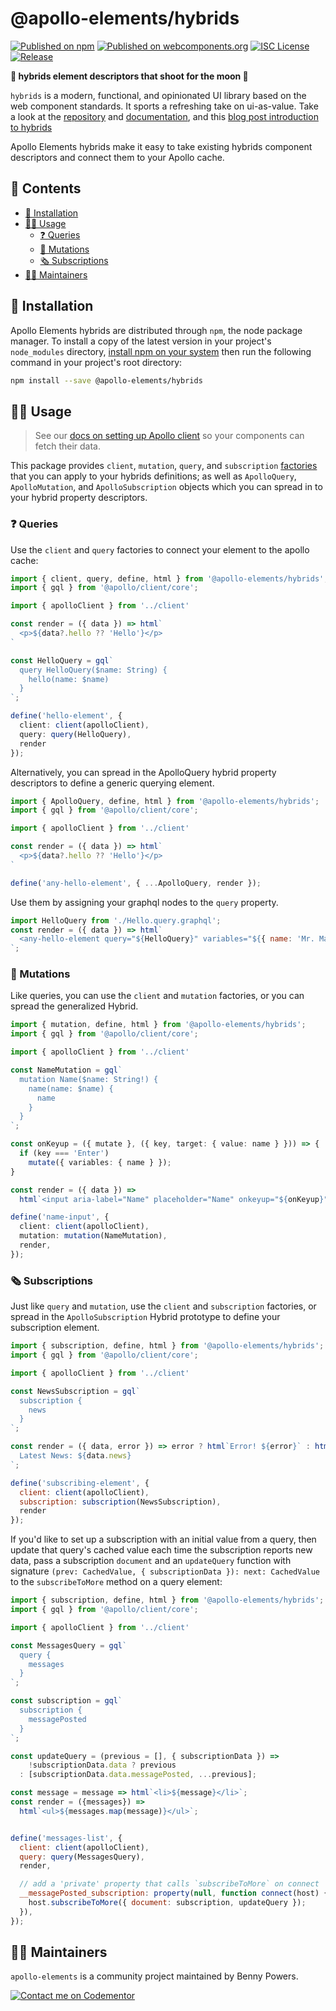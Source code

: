 # @apollo-elements/hybrids

[![Published on npm](https://img.shields.io/npm/v/@apollo-elements/hybrids.svg)](https://www.npmjs.com/package/@apollo-elements/hybrids)
[![Published on webcomponents.org](https://img.shields.io/badge/webcomponents.org-published-blue.svg)](https://www.webcomponents.org/element/@apollo-elements/hybrids)
[![ISC License](https://img.shields.io/npm/l/@apollo-elements/hybrids)](https://github.com/apollo-elements/apollo-elements/blob/master/LICENCE.md)
[![Release](https://github.com/apollo-elements/apollo-elements/workflows/Release/badge.svg)](https://github.com/apollo-elements/apollo-elements/actions)

<strong>👾 hybrids element descriptors that shoot for the moon 🚀</strong>

`hybrids` is a modern, functional, and opinionated UI library based on the web component standards. It sports a refreshing take on ui-as-value. Take a look at the [repository](https://github.com/hybridsjs/hybrids) and [documentation](https://hybrids.js.org), and this [blog post introduction to hybrids](https://dev.to/bennypowers/lets-build-web-components-part-7-hybrids-187l)

Apollo Elements hybrids make it easy to take existing hybrids component descriptors and connect them to your Apollo cache.

## 📓 Contents
- [🔧 Installation](#-installation)
- [👩‍🚀 Usage](#-usage)
  - [❓ Queries](#-queries)
  - [👾 Mutations](#-mutations)
  - [🗞 Subscriptions](#-subscriptions)
- [👷‍♂️ Maintainers](#-maintainers)

## 🔧 Installation

Apollo Elements hybrids are distributed through `npm`, the node package manager. To install a copy of the latest version in your project's `node_modules` directory, [install npm on your system](https://www.npmjs.com/get-npm) then run the following command in your project's root directory:

```bash
npm install --save @apollo-elements/hybrids
```

## 👩‍🚀 Usage

> See our [docs on setting up Apollo client](https://apolloelements.dev/pages/guides/getting-started/apollo-client.html) so your components can fetch their data.

This package provides `client`, `mutation`, `query`, and `subscription` [factories](https://hybrids.js.org/#/getting-started/concepts?id=factories) that you can apply to your hybrids definitions; as well as `ApolloQuery`, `ApolloMutation`, and `ApolloSubscription` objects which you can spread in to your hybrid property descriptors.

### ❓ Queries
Use the `client` and `query` factories to connect your element to the apollo cache:

```ts
import { client, query, define, html } from '@apollo-elements/hybrids';
import { gql } from '@apollo/client/core';

import { apolloClient } from '../client'

const render = ({ data }) => html`
  <p>${data?.hello ?? 'Hello'}</p>
`

const HelloQuery = gql`
  query HelloQuery($name: String) {
    hello(name: $name)
  }
`;

define('hello-element', {
  client: client(apolloClient),
  query: query(HelloQuery),
  render
});
```

Alternatively, you can spread in the ApolloQuery hybrid property descriptors to define a generic querying element.

```js
import { ApolloQuery, define, html } from '@apollo-elements/hybrids';
import { gql } from '@apollo/client/core';

import { apolloClient } from '../client'

const render = ({ data }) => html`
  <p>${data?.hello ?? 'Hello'}</p>
`

define('any-hello-element', { ...ApolloQuery, render });
```

Use them by assigning your graphql nodes to the `query` property.

```js
import HelloQuery from './Hello.query.graphql';
const render = ({ data }) => html`
  <any-hello-element query="${HelloQuery}" variables="${{ name: 'Mr. Magoo' }}></any-hello-element>
`;
```

### 👾 Mutations
Like queries, you can use the `client` and `mutation` factories, or you can spread the generalized Hybrid.

```ts
import { mutation, define, html } from '@apollo-elements/hybrids';
import { gql } from '@apollo/client/core';

import { apolloClient } from '../client'

const NameMutation = gql`
  mutation Name($name: String!) {
    name(name: $name) {
      name
    }
  }
`;

const onKeyup = ({ mutate }, ({ key, target: { value: name } })) => {
  if (key === 'Enter')
    mutate({ variables: { name } });
}

const render = ({ data }) =>
  html`<input aria-label="Name" placeholder="Name" onkeyup="${onKeyup}"/>`;

define('name-input', {
  client: client(apolloClient),
  mutation: mutation(NameMutation),
  render,
});
```

### 🗞 Subscriptions
Just like `query` and `mutation`, use the `client` and `subscription` factories, or spread in the `ApolloSubscription` Hybrid prototype to define your subscription element.

```js
import { subscription, define, html } from '@apollo-elements/hybrids';
import { gql } from '@apollo/client/core';

import { apolloClient } from '../client'

const NewsSubscription = gql`
  subscription {
    news
  }
`;

const render = ({ data, error }) => error ? html`Error! ${error}` : html`
  Latest News: ${data.news}
`;

define('subscribing-element', {
  client: client(apolloClient),
  subscription: subscription(NewsSubscription),
  render
});
```

If you'd like to set up a subscription with an initial value from a query, then update that query's cached value each time the subscription reports new data, pass a subscription `document` and an `updateQuery` function with signature `(prev: CachedValue, { subscriptionData }): next: CachedValue` to the `subscribeToMore` method on a query element:

```js
import { subscription, define, html } from '@apollo-elements/hybrids';
import { gql } from '@apollo/client/core';

import { apolloClient } from '../client'

const MessagesQuery = gql`
  query {
    messages
  }
`;

const subscription = gql`
  subscription {
    messagePosted
  }
`;

const updateQuery = (previous = [], { subscriptionData }) =>
    !subscriptionData.data ? previous
  : [subscriptionData.data.messagePosted, ...previous];

const message = message => html`<li>${message}</li>`;
const render = ({messages}) =>
  html`<ul>${messages.map(message)}</ul>`;


define('messages-list', {
  client: client(apolloClient),
  query: query(MessagesQuery),
  render,

  // add a 'private' property that calls `subscribeToMore` on connect
  __messagePosted_subscription: property(null, function connect(host) {
    host.subscribeToMore({ document: subscription, updateQuery });
  }),
});
```

## 👷‍♂️ Maintainers
`apollo-elements` is a community project maintained by Benny Powers.

[![Contact me on Codementor](https://cdn.codementor.io/badges/contact_me_github.svg)](https://www.codementor.io/bennyp?utm_source=github&utm_medium=button&utm_term=bennyp&utm_campaign=github)
